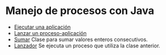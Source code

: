 # Manejo de procesos con Java

- [Ejecutar una aplicación](https://github.com/franlu/DAM-PSP/tree/master/Procesos_Java/src/creacion/ejecutarApp.java)
- [Lanzar un proceso-aplicación](https://github.com/franlu/DAM-PSP/tree/master/Procesos_Java/src/creacion/lanzadorProceso.java)
- [Sumar](https://github.com/franlu/DAM-PSP/tree/master/Procesos_Java/src/creacion/Sumador.java) Clase para sumar valores enteros consecutivos.
- [Lanzador](https://github.com/franlu/DAM-PSP/tree/master/Procesos_Java/src/creacion/Lanzador.java) Se ejecuta un proceso que utiliza la clase anterior.
